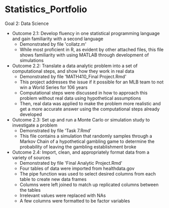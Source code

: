 # Statistics_Portfolio
Goal 2: Data Science
  - Outcome 2.1: Develop fluency in one statistical programming language and gain familiarity with a second language
    + Demonstrated by file 'collatz.m'
    + While most proficient in R, as evident by other attached files, this file shows familiarity with using MATLAB through development of simulations
  - Outcome 2.2: Translate a data analytic problem into a set of computational steps, and show how they work in real data
    + Demonstrated by file 'MATH410_Final Project.Rmd'
    + This project addresses the issue if it possible for an MLB team to not win a World Series for 106 years
    + Computational steps were discussed in how to approach this problem without real data using hypothetical assumptions
    + Then, real data was applied to make the problem more realistic and get a more accurate answer using the computational steps already developed
  - Outcome 2.3: Set up and run a Monte Carlo or simulation study to investigate a problem
    + Demonstrated by file 'Task 7.Rmd'
    + This file contains a simulation that randomly samples through a Markov Chain of a hypothetical gambling game to determine the probability of leaving the gambling establishment broke
  - Outcome 2.4: Import, clean, and appropriately format data from a variety of sources
    + Demonstrated by file 'Final Analytic Project.Rmd'
    + Four tables of data were imported from healthdata.gov 
    + The pipe function was used to select desired columns from each table to create new data frames
    + Columns were left joined to match up replicated columns between the tables
    + Irrelevant values were replaced with NAs
    + A few columns were formatted to be factor variables
    

